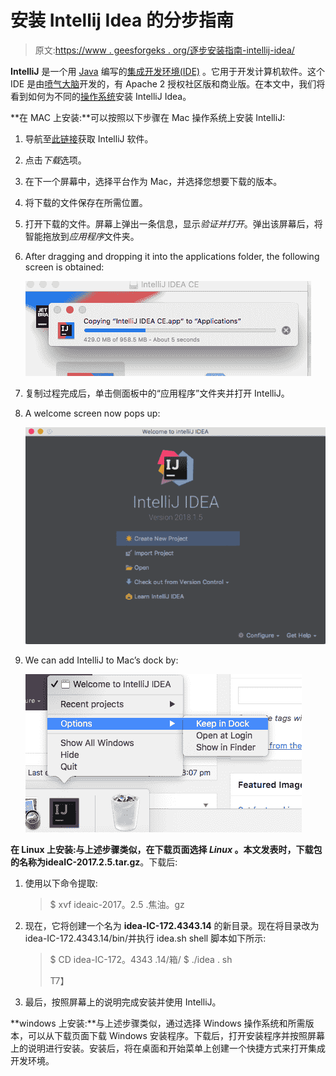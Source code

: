 # 安装 Intellij Idea 的分步指南

> 原文:[https://www . geesforgeks . org/逐步安装指南-intellij-idea/](https://www.geeksforgeeks.org/step-by-step-guide-to-install-intellij-idea/)

**IntelliJ** 是一个用 [Java](https://www.geeksforgeeks.org/java-tutorials/) 编写的[集成开发环境(IDE)](https://www.geeksforgeeks.org/what-will-be-the-best-java-ides-in-2020/) 。它用于开发计算机软件。这个 IDE 是由[喷气大脑](https://www.jetbrains.com/idea/)开发的，有 Apache 2 授权社区版和商业版。在本文中，我们将看到如何为不同的[操作系统](https://www.geeksforgeeks.org/introduction-of-operating-system-set-1/)安装 IntelliJ Idea。

**在 MAC 上安装:**可以按照以下步骤在 Mac 操作系统上安装 IntelliJ:

1.  导航至[此链接](https://www.jetbrains.com/idea/)获取 IntelliJ 软件。
2.  点击*下载*选项。
3.  在下一个屏幕中，选择平台作为 Mac，并选择您想要下载的版本。
4.  将下载的文件保存在所需位置。
5.  打开下载的文件。屏幕上弹出一条信息，显示*验证并打开*。弹出该屏幕后，将智能拖放到*应用程序*文件夹。
6.  After dragging and dropping it into the applications folder, the following screen is obtained:

    [![](img/200e359aa1c45c128f714d80dbfa5efc.png)](https://media.geeksforgeeks.org/wp-content/uploads/20200513134601/step6.png)

7.  复制过程完成后，单击侧面板中的“应用程序”文件夹并打开 IntelliJ。
8.  A welcome screen now pops up:

    [![](img/bd221bc7eb785728be66625d2c2117f7.png)](https://media.geeksforgeeks.org/wp-content/uploads/20200513134618/step9.png)

9.  We can add IntelliJ to Mac’s dock by:

    [![](img/3829d66646cd1ea254cfae926bfa60dc.png)](https://media.geeksforgeeks.org/wp-content/uploads/20200513134631/step10.png)

**在 Linux 上安装:**与上述步骤类似，在下载页面选择 *Linux* 。本文发表时，下载包的名称为**ideaIC-2017.2.5.tar.gz**。下载后:

1.  使用以下命令提取:

    > $ xvf ideaic-2017。2.5 .焦油。gz

2.  现在，它将创建一个名为 **idea-IC-172.4343.14** 的新目录。现在将目录改为 idea-IC-172.4343.14/bin/并执行 idea.sh shell 脚本如下所示:

    > $ CD idea-IC-172。4343 .14/箱/
    > $ ./idea . sh
    > 
    > T7】

3.  最后，按照屏幕上的说明完成安装并使用 IntelliJ。

**windows 上安装:**与上述步骤类似，通过选择 Windows 操作系统和所需版本，可以从下载页面下载 Windows 安装程序。下载后，打开安装程序并按照屏幕上的说明进行安装。安装后，将在桌面和开始菜单上创建一个快捷方式来打开集成开发环境。